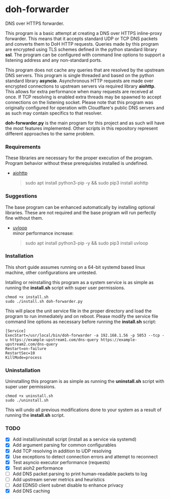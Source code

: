 # doh-forwarder
DNS over HTTPS forwarder.

This program is a basic attempt at creating a DNS over HTTPS inline-proxy forwarder.
This means that it accepts standard UDP or TCP DNS packets and converts them to DoH HTTP requests.
Queries made by this program are encrypted using TLS schemes defined in the python standard library **ssl**.
The program can be configured with command line options to support a listening address and any non-standard ports.

This program does not cache any queries that are resolved by the upstream DNS servers.
This program is single threaded and based on the python standard library **asyncio**.
Asynchronous HTTP requests are made over encrypted connections to upstream servers via required library **aiohttp**.
This allows for extra performance when many requests are received at once.
If TCP resolving is enabled extra threads may be spawned to accept connections on the listening socket.
Please note that this program was originally configured for operation with Cloudflare's public DNS servers and as such may contain specifics to that resolver.

**doh-forwarder.py** is the main program for this project and as such will have the most features implemented.
Other scripts in this repository represent different approaches to the same problem.

### Requirements
These libraries are necessary for the proper execution of the program.
Program behavior without these prerequisites installed is undefined.
- [aiohttp](https://github.com/aio-libs/aiohttp/)  
	> sudo apt install python3-pip -y && sudo pip3 install aiohttp

### Suggestions
The base program can be enhanced automatically by installing optional libraries.
These are not required and the base program will run perfectly fine without them.
- [uvloop](https://github.com/MagicStack/uvloop)  
	minor performance increase:  
	> sudo apt install python3-pip -y && sudo pip3 install uvloop

### Installation
This short guide assumes running on a 64-bit systemd based linux machine, other configurations are untested.

Intalling or reinstalling this program as a system service is as simple as running the **install.sh** script with super user permissions.

	chmod +x install.sh
	sudo ./install.sh doh-forwarder.py

This will place the unit service file in the proper directory and load the program to run immediately and on reboot.
Please modify the service file command line options as necessary before running the **install.sh** script:

	[Service]
	ExecStart=/usr/local/bin/doh-forwarder -a 192.168.1.56 -p 5053 --tcp -u https://example-upstream1.com/dns-query https://example-upstream2.com/dns-query
	Restart=on-failure
	RestartSec=10
	KillMode=process

### Uninstallation
Uninstalling this program is as simple as running the **uninstall.sh** script with super user permissions.

	chmod +x uninstall.sh
	sudo ./uninstall.sh

This will undo all previous modifications done to your system as a result of running the **install.sh** script.

### TODO
- [x] Add install/uninstall script (install as a service via systemd)
- [x] Add argument parsing for common configurables
- [x] Add TCP resolving in addition to UDP resolving
- [x] Use exceptions to detect connection errors and attempt to reconnect
- [x] Test asyncio executor performance (requests)
- [x] Test aioh2 performance
- [ ] Add DNS packet parsing to print human-readable packets to log
- [ ] Add upstream server metrics and heuristics
- [ ] Add EDNS0 client subnet disable to enhance privacy
- [x] Add DNS caching
